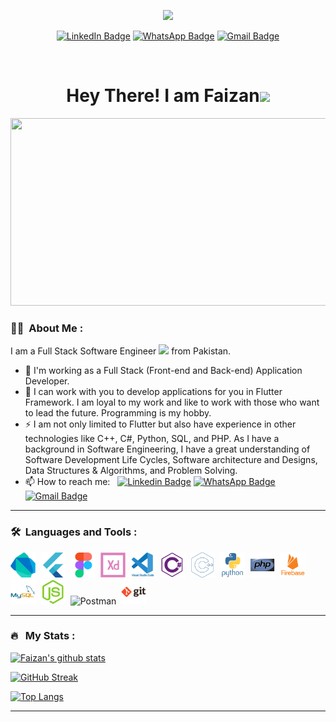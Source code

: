     
<p align="center"><img src="https://media.giphy.com/media/M9gbBd9nbDrOTu1Mqx/giphy.gif" width="100"/></p>
<p align="center">
<a href="https://www.linkedin.com/in/faizan-mayo-021a06161"><img src="https://img.shields.io/badge/LinkedIn-blue?style=for-the-badge&logo=linkedin&logoColor=white" alt="LinkedIn Badge"></a>
<a href="https://wa.me/923017053611?text=Hello,%20how%20are%20you%20doing%20today?"><img src="https://img.shields.io/badge/WhatsApp-25D366?style=for-the-badge&logo=whatsapp&logoColor=white" alt="WhatsApp Badge"></a>
<a href="mailto:faizangame998@gmail.com"><img src="https://img.shields.io/badge/Gmail-D14836?style=for-the-badge&logo=gmail&logoColor=white" alt="Gmail Badge"></a>
</p>
<p align="center"><img src="https://komarev.com/ghpvc/?username=faizanMayo786&style=flat-square&color=blue" alt=""></p>

<h1 align="center">Hey There! I am Faizan<img src="https://media.giphy.com/media/hvRJCLFzcasrR4ia7z/giphy.gif" width="40"></h1>

<p align="center"><img src="https://media.giphy.com/media/dWesBcTLavkZuG35MI/giphy.gif" width="600" height="300"  /></p>

### :man_technologist: &nbsp;About Me :

I am a Full Stack Software Engineer <img src="https://media.giphy.com/media/WUlplcMpOCEmTGBtBW/giphy.gif" width="30"> from Pakistan.

- 🔭 I'm working as a Full Stack (Front-end and Back-end) Application Developer. 
- 🌱 I can work with you to develop applications for you in Flutter Framework. I am loyal to my work and like to work with those who want to lead the future. Programming is my hobby.
- ⚡ I am not only limited to Flutter but also have experience in other technologies like C++, C#, Python, SQL, and PHP. As I have a background in Software Engineering, I have a great understanding of Software Development Life Cycles, Software architecture and Designs, Data Structures & Algorithms, and Problem Solving.
- 📫 How to reach me: &nbsp; [![Linkedin Badge](https://img.shields.io/badge/-faizanMayo-blue?style=flat&logo=Linkedin&logoColor=white)](https://www.linkedin.com/in/faizan-mayo-021a06161) [![WhatsApp Badge](https://img.shields.io/badge/-faizanMayo-green]?style=flat&logo=WhatsApp&logoColor=white)](https://wa.me/923017053611?text=Hello,%20how%20are%20you%20doing%20today?) [![Gmail Badge](https://img.shields.io/badge/-faizanMayo-red?style=flat&logo=Gmail&logoColor=white)](mailto:faizangame998@gmail.com)

---

### 🛠 &nbsp;Languages and Tools :

<p>
<img src="https://github.com/devicons/devicon/blob/master/icons/dart/dart-original.svg" title="Dart" alt="Dart" width="40" height="40"/>&nbsp;
<img src="https://github.com/devicons/devicon/blob/master/icons/flutter/flutter-original.svg" title="Flutter" alt="Flutter" width="40" height="40"/>&nbsp;
<img src="https://github.com/devicons/devicon/blob/master/icons/figma/figma-original.svg" title="Figma" alt="Figma " width="40" height="40"/>&nbsp;
<img src="https://github.com/devicons/devicon/blob/master/icons/xd/xd-line.svg" title="XD" alt="XD " width="40" height="40"/>&nbsp;
<img src="https://github.com/devicons/devicon/blob/master/icons/vscode/vscode-original-wordmark.svg" title="VSCode" alt="VSCode " width="40" height="40"/>&nbsp;
<img src="https://github.com/devicons/devicon/blob/master/icons/csharp/csharp-line.svg" title="C#" alt="C# " width="40" height="40"/>&nbsp;
<img src="https://github.com/devicons/devicon/blob/master/icons/cplusplus/cplusplus-line.svg"  title="C++" alt="C++" width="40" height="40"/>&nbsp;
<img src="https://github.com/devicons/devicon/blob/master/icons/python/python-original-wordmark.svg" title="Python" alt="Python" width="40" height="40"/>&nbsp;
<img src="https://github.com/devicons/devicon/blob/master/icons/php/php-original.svg" title="PHP" alt="PHP" width="40" height="40"/>&nbsp;
<img src="https://github.com/devicons/devicon/blob/master/icons/firebase/firebase-plain-wordmark.svg" title="Firebase" alt="Firebase" width="40" height="40"/>&nbsp;
<img src="https://github.com/devicons/devicon/blob/master/icons/mysql/mysql-original-wordmark.svg" title="MySQL"  alt="MySQL" width="40" height="40"/>&nbsp;
<img src="https://github.com/devicons/devicon/blob/master/icons/nodejs/nodejs-original.svg" title="NodeJS" alt="NodeJS" width="40" height="40"/>&nbsp;
<img src="https://www.vectorlogo.zone/logos/getpostman/getpostman-icon.svg" title="Postman"  alt="Postman" width="40" height="40"/>&nbsp;
<img src="https://github.com/devicons/devicon/blob/master/icons/git/git-original-wordmark.svg" title="Git" **alt="Git" width="40" height="40"/>&nbsp;
</p>

---

### 🔥 &nbsp; My Stats :
[![Faizan's github stats](https://github-readme-stats.vercel.app/api?username=faizanMayo786&theme=gotham)](https://github.com/faizanMayo786/github-readme-stats)

[![GitHub Streak](https://github-readme-streak-stats.herokuapp.com/?user=faizanMayo786&theme=dark&background=000000)](https://git.io/streak-stats)

[![Top Langs](https://github-readme-stats.vercel.app/api/top-langs/?username=faizanMayo786&layout=compact&theme=vision-friendly-dark)](https://github.com/anuraghazra/github-readme-stats)

---

